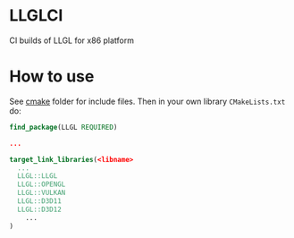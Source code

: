 # LLGLCI
CI builds of LLGL for x86 platform

# How to use

See [cmake](cmake) folder for include files. Then in your own library `CMakeLists.txt` do:

```cmake
find_package(LLGL REQUIRED)

...

target_link_libraries(<libname>
  ...
  LLGL::LLGL
  LLGL::OPENGL
  LLGL::VULKAN
  LLGL::D3D11
  LLGL::D3D12
	...
)
```